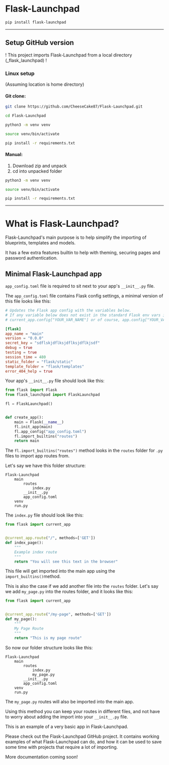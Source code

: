 # Flask-Launchpad

```bash
pip install flask-launchpad
```

---

## Setup GitHub version

! This project imports Flask-Launchpad from a local directory (_flask_launchpad) !

### Linux setup

(Assuming location is home directory)

#### Git clone:

```bash
git clone https://github.com/CheeseCake87/Flask-Launchpad.git
```

```bash
cd Flask-Launchpad
```

```bash
python3 -m venv venv
```

```bash
source venv/bin/activate
```

```bash
pip install -r requirements.txt
```

#### Manual:

1. Download zip and unpack
2. cd into unpacked folder

```bash
python3 -m venv venv
```

```bash
source venv/bin/activate
```

```bash
pip install -r requirements.txt
```

---

# What is Flask-Launchpad?

Flask-Launchpad's main purpose is to help simplify the importing of blueprints, templates and models.

It has a few extra features builtin to help with theming, securing pages and password authentication.

## Minimal Flask-Launchpad app

```app_config.toml``` file is required to sit next to your app's ```__init__.py``` file.

The ```app_config.toml``` file contains Flask config settings, a minimal version of this file looks like this:

```toml
# Updates the Flask app config with the variables below.
# If any variable below does not exist in the standard Flask env vars it is created and will be accessible using
# current_app.config["YOUR_VAR_NAME"] or of course, app.config["YOUR_VAR_NAME"] if you are not using app factory.

[flask]
app_name = "main"
version = "0.0.0"
secret_key = "sdflskjdflksjdflksjdflkjsdf"
debug = true
testing = true
session_time = 480
static_folder = "flask/static"
template_folder = "flask/templates"
error_404_help = true
```

Your app's ```__init__.py``` file should look like this:

```python
from flask import Flask
from flask_launchpad import FlaskLaunchpad

fl = FlaskLaunchpad()


def create_app():
    main = Flask(__name__)
    fl.init_app(main)
    fl.app_config("app_config.toml")
    fl.import_builtins("routes")
    return main
```

The ```fl.import_builtins("routes")``` method looks in the ```routes``` folder for ```.py``` files to import app routes
from.

Let's say we have this folder structure:

```
Flask-Launchpad
    main
        routes
            index.py
        __init__.py
        app_config.toml
    venv
    run.py
```

The ```index.py``` file should look like this:

```python
from flask import current_app


@current_app.route("/", methods=['GET'])
def index_page():
    """
    Example index route
    """
    return "You will see this text in the browser"
```

This file will get imported into the main app using the ```import_builtins()```method.

This is also the case if we add another file into the ```routes``` folder. Let's say we add ```my_page.py``` into the
routes folder, and it looks like this:

```python
from flask import current_app


@current_app.route("/my-page", methods=['GET'])
def my_page():
    """
    My Page Route
    """
    return "This is my page route"
```

So now our folder structure looks like this:

```
Flask-Launchpad
    main
        routes
            index.py
            my_page.py
        __init__.py
        app_config.toml
    venv
    run.py
```

The ```my_page.py``` routes will also be imported into the main app.

Using this method you can keep your routes in different files, and not have to worry about adding the import into
your ```__init__.py``` file.

This is an example of a very basic app in Flask-Launchpad.

Please check out the Flask-Launchpad GitHub project. It contains working examples of what Flask-Launchpad can do, and
how it can be used to save some time with projects that require a lot of importing.

More documentation coming soon!